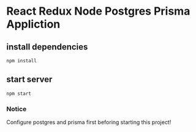 # React Redux Node Postgres Prisma Appliction

## install dependencies
``` npm install ```
## start server
``` npm start ```

### Notice
Configure postgres and prisma first beforing starting this project!
